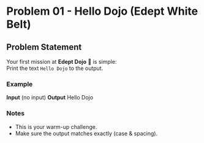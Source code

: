 # Problem 01 - Hello Dojo (Edept White Belt)

## Problem Statement
Your first mission at **Edept Dojo** 🥋 is simple:  
Print the text `Hello Dojo` to the output.

### Example
**Input**
(no input)
**Output**
Hello Dojo


### Notes
- This is your warm-up challenge.
- Make sure the output matches exactly (case & spacing).



